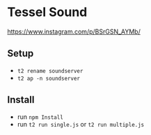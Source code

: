 Tessel Sound
======================

https://www.instagram.com/p/BSrGSN_AYMb/

## Setup
- `t2 rename soundserver`
- `t2 ap -n soundserver`

## Install
- run `npm Install`
- run `t2 run single.js` or `t2 run multiple.js`

